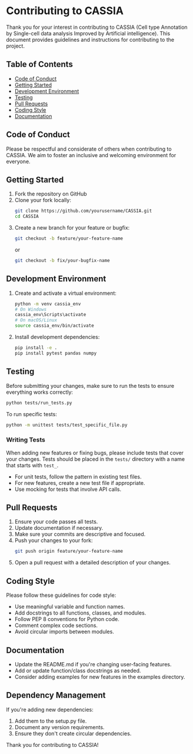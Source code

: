 # Contributing to CASSIA

Thank you for your interest in contributing to CASSIA (Cell type Annotation by Single-cell data analysis Improved by Artificial intelligence). This document provides guidelines and instructions for contributing to the project.

## Table of Contents
- [Code of Conduct](#code-of-conduct)
- [Getting Started](#getting-started)
- [Development Environment](#development-environment)
- [Testing](#testing)
- [Pull Requests](#pull-requests)
- [Coding Style](#coding-style)
- [Documentation](#documentation)

## Code of Conduct

Please be respectful and considerate of others when contributing to CASSIA. We aim to foster an inclusive and welcoming environment for everyone.

## Getting Started

1. Fork the repository on GitHub
2. Clone your fork locally:
   ```bash
   git clone https://github.com/yourusername/CASSIA.git
   cd CASSIA
   ```
3. Create a new branch for your feature or bugfix:
   ```bash
   git checkout -b feature/your-feature-name
   ```
   or
   ```bash
   git checkout -b fix/your-bugfix-name
   ```

## Development Environment

1. Create and activate a virtual environment:
   ```bash
   python -m venv cassia_env
   # On Windows
   cassia_env\Scripts\activate
   # On macOS/Linux
   source cassia_env/bin/activate
   ```

2. Install development dependencies:
   ```bash
   pip install -e .
   pip install pytest pandas numpy
   ```

## Testing

Before submitting your changes, make sure to run the tests to ensure everything works correctly:

```bash
python tests/run_tests.py
```

To run specific tests:
```bash
python -m unittest tests/test_specific_file.py
```

### Writing Tests

When adding new features or fixing bugs, please include tests that cover your changes. Tests should be placed in the `tests/` directory with a name that starts with `test_`.

- For unit tests, follow the pattern in existing test files.
- For new features, create a new test file if appropriate.
- Use mocking for tests that involve API calls.

## Pull Requests

1. Ensure your code passes all tests.
2. Update documentation if necessary.
3. Make sure your commits are descriptive and focused.
4. Push your changes to your fork:
   ```bash
   git push origin feature/your-feature-name
   ```
5. Open a pull request with a detailed description of your changes.

## Coding Style

Please follow these guidelines for code style:

- Use meaningful variable and function names.
- Add docstrings to all functions, classes, and modules.
- Follow PEP 8 conventions for Python code.
- Comment complex code sections.
- Avoid circular imports between modules.

## Documentation

- Update the README.md if you're changing user-facing features.
- Add or update function/class docstrings as needed.
- Consider adding examples for new features in the examples directory.

## Dependency Management

If you're adding new dependencies:
1. Add them to the setup.py file.
2. Document any version requirements.
3. Ensure they don't create circular dependencies.

Thank you for contributing to CASSIA! 
